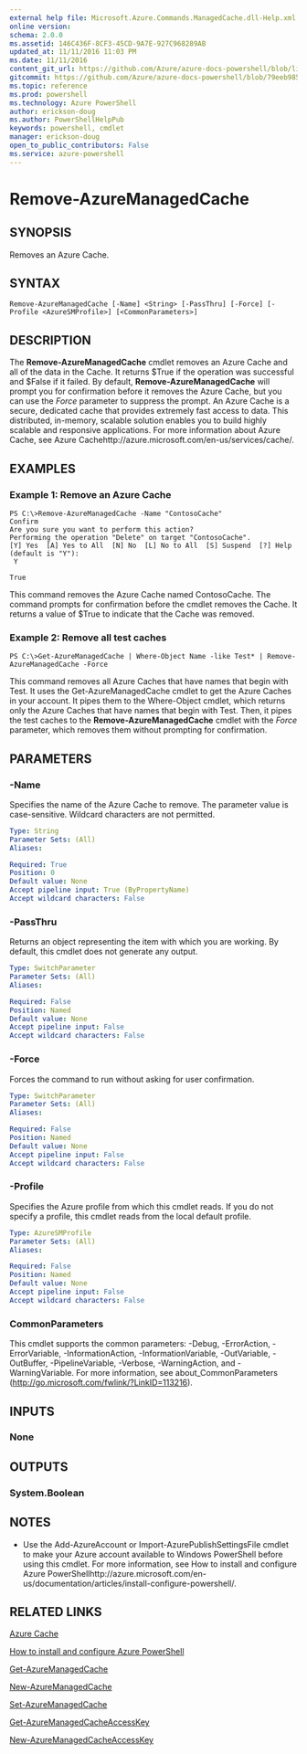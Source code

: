 ```yaml
---
external help file: Microsoft.Azure.Commands.ManagedCache.dll-Help.xml
online version: 
schema: 2.0.0
ms.assetid: 146C436F-8CF3-45CD-9A7E-927C968289AB
updated_at: 11/11/2016 11:03 PM
ms.date: 11/11/2016
content_git_url: https://github.com/Azure/azure-docs-powershell/blob/live/azureps-cmdlets-docs/ServiceManagement/Azure.ManagedCache/v3.0.0/Remove-AzureManagedCache.md
gitcommit: https://github.com/Azure/azure-docs-powershell/blob/79eeb985ea480979357fb4695832a0c3d29a48bf/azureps-cmdlets-docs/ServiceManagement/Azure.ManagedCache/v3.0.0/Remove-AzureManagedCache.md
ms.topic: reference
ms.prod: powershell
ms.technology: Azure PowerShell
author: erickson-doug
ms.author: PowerShellHelpPub
keywords: powershell, cmdlet
manager: erickson-doug
open_to_public_contributors: False
ms.service: azure-powershell
---
```


# Remove-AzureManagedCache

## SYNOPSIS
Removes an Azure Cache.

## SYNTAX

```
Remove-AzureManagedCache [-Name] <String> [-PassThru] [-Force] [-Profile <AzureSMProfile>] [<CommonParameters>]
```

## DESCRIPTION
The **Remove-AzureManagedCache** cmdlet removes an Azure Cache and all of the data in the Cache.
It returns $True if the operation was successful and $False if it failed.
By default, **Remove-AzureManagedCache** will prompt you for confirmation before it removes the Azure Cache, but you can use the *Force* parameter to suppress the prompt.
An Azure Cache is a secure, dedicated cache that provides extremely fast access to data.
This distributed, in-memory, scalable solution enables you to build highly scalable and responsive applications.
For more information about Azure Cache, see Azure Cachehttp://azure.microsoft.com/en-us/services/cache/.

## EXAMPLES

### Example 1: Remove an Azure Cache
```
PS C:\>Remove-AzureManagedCache -Name "ContosoCache"
Confirm
Are you sure you want to perform this action? 
Performing the operation "Delete" on target "ContosoCache".
[Y] Yes  [A] Yes to All  [N] No  [L] No to All  [S] Suspend  [?] Help (default is "Y"): 
 Y

True
```

This command removes the Azure Cache named ContosoCache.
The command prompts for confirmation before the cmdlet removes the Cache.
It returns a value of $True to indicate that the Cache was removed.

### Example 2: Remove all test caches
```
PS C:\>Get-AzureManagedCache | Where-Object Name -like Test* | Remove-AzureManagedCache -Force
```

This command removes all Azure Caches that have names that begin with Test.
It uses the Get-AzureManagedCache cmdlet to get the Azure Caches in your account.
It pipes them to the Where-Object cmdlet, which returns only the Azure Caches that have names that begin with Test.
Then, it pipes the test caches to the **Remove-AzureManagedCache** cmdlet with the *Force* parameter, which removes them without prompting for confirmation.

## PARAMETERS

### -Name
Specifies the name of the Azure Cache to remove.
The parameter value is case-sensitive.
Wildcard characters are not permitted.

```yaml
Type: String
Parameter Sets: (All)
Aliases: 

Required: True
Position: 0
Default value: None
Accept pipeline input: True (ByPropertyName)
Accept wildcard characters: False
```

### -PassThru
Returns an object representing the item with which you are working.
By default, this cmdlet does not generate any output.

```yaml
Type: SwitchParameter
Parameter Sets: (All)
Aliases: 

Required: False
Position: Named
Default value: None
Accept pipeline input: False
Accept wildcard characters: False
```

### -Force
Forces the command to run without asking for user confirmation.

```yaml
Type: SwitchParameter
Parameter Sets: (All)
Aliases: 

Required: False
Position: Named
Default value: None
Accept pipeline input: False
Accept wildcard characters: False
```

### -Profile
Specifies the Azure profile from which this cmdlet reads.
If you do not specify a profile, this cmdlet reads from the local default profile.

```yaml
Type: AzureSMProfile
Parameter Sets: (All)
Aliases: 

Required: False
Position: Named
Default value: None
Accept pipeline input: False
Accept wildcard characters: False
```

### CommonParameters
This cmdlet supports the common parameters: -Debug, -ErrorAction, -ErrorVariable, -InformationAction, -InformationVariable, -OutVariable, -OutBuffer, -PipelineVariable, -Verbose, -WarningAction, and -WarningVariable. For more information, see about_CommonParameters (http://go.microsoft.com/fwlink/?LinkID=113216).

## INPUTS

### None

## OUTPUTS

### System.Boolean

## NOTES
* Use the Add-AzureAccount or Import-AzurePublishSettingsFile cmdlet to make your Azure account available to Windows PowerShell before using this cmdlet. For more information, see How to install and configure Azure PowerShellhttp://azure.microsoft.com/en-us/documentation/articles/install-configure-powershell/.

## RELATED LINKS

[Azure Cache](http://azure.microsoft.com/en-us/services/cache/)

[How to install and configure Azure PowerShell](http://azure.microsoft.com/en-us/documentation/articles/install-configure-powershell/)

[Get-AzureManagedCache](xref:ServiceManagement/Azure.ManagedCache/v3.0.0/Get-AzureManagedCache.md)

[New-AzureManagedCache](xref:ServiceManagement/Azure.ManagedCache/v3.0.0/New-AzureManagedCache.md)

[Set-AzureManagedCache](xref:ServiceManagement/Azure.ManagedCache/v3.0.0/Set-AzureManagedCache.md)

[Get-AzureManagedCacheAccessKey](xref:ServiceManagement/Azure.ManagedCache/v3.0.0/Get-AzureManagedCacheAccessKey.md)

[New-AzureManagedCacheAccessKey](xref:ServiceManagement/Azure.ManagedCache/v3.0.0/New-AzureManagedCacheAccessKey.md)


